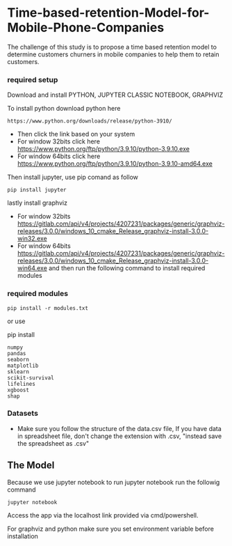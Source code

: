 # Time-based-retention-Model-for-Mobile-Phone-Companies
The challenge of this study is to propose a time based retention model to determine customers churners in mobile companies to help them to retain customers.


### required setup

Download and install PYTHON, JUPYTER CLASSIC NOTEBOOK, GRAPHVIZ

To install python download python here
```
https://www.python.org/downloads/release/python-3910/
```
- Then click the link based on your system
- For window 32bits click here https://www.python.org/ftp/python/3.9.10/python-3.9.10.exe
- For window 64bits click here https://www.python.org/ftp/python/3.9.10/python-3.9.10-amd64.exe

Then install jupyter, use pip comand as follow

```
pip install jupyter
```

lastly install graphviz
- For window 32bits https://gitlab.com/api/v4/projects/4207231/packages/generic/graphviz-releases/3.0.0/windows_10_cmake_Release_graphviz-install-3.0.0-win32.exe
- For window 64bits https://gitlab.com/api/v4/projects/4207231/packages/generic/graphviz-releases/3.0.0/windows_10_cmake_Release_graphviz-install-3.0.0-win64.exe
and then run the following command to install required modules
 
### required modules
```
pip install -r modules.txt
```

or use

pip install 
```
numpy
pandas
seaborn
matplotlib
sklearn
scikit-survival
lifelines
xgboost
shap
```

### Datasets

* Make sure you follow the structure of the data.csv file,
  If you have data in spreadsheet file, don't change the extension with .csv,
  "instead save the spreadsheet as .csv" 

## The Model

Because we use jupyter notebook to run jupyter notebook run the followig command

```
jupyter notebook 

```
Access the app via the localhost link provided via cmd/powershell.



For graphviz and python make sure you set environment variable before installation




